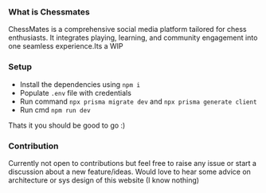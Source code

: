 ### What is Chessmates
ChessMates is a comprehensive social media platform tailored for chess enthusiasts. It integrates playing, learning, and community engagement into one seamless experience.Its a WIP

### Setup

- Install the dependencies using `npm i`
- Populate `.env` file with credentials
- Run command `npx prisma migrate dev` and `npx prisma generate client`
- Run cmd `npm run dev`

Thats it you should be good to go :)

### Contribution
Currently not open to contributions but feel free to raise any issue or start a discussion about a new feature/ideas. Would love to hear some advice on architecture or sys design of this website (I know nothing)


